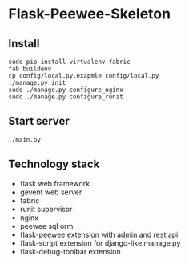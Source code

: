 Flask-Peewee-Skeleton
=====================

Install
-------
    sudo pip install virtualenv fabric
    fab buildenv
    cp config/local.py.exapmle config/local.py
    ./manage.py init
    sudo ./manage.py configure_nginx
    sudo ./manage.py configure_runit

Start server
------------
    ./main.py


Technology stack
----------------
- flask web framework
- gevent web server
- fabric
- runit supervisor
- nginx
- peewee sql orm
- flask-peewee extension with admin and rest api
- flask-script extension for django-like manage.py
- flask-debug-toolbar extension
